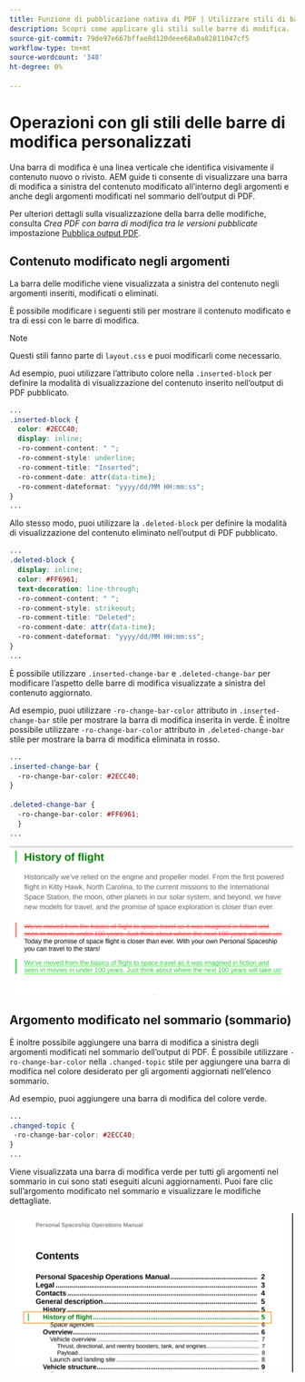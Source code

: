 ```yaml
---
title: Funzione di pubblicazione nativa di PDF | Utilizzare stili di barre di modifica personalizzati
description: Scopri come applicare gli stili sulle barre di modifica.
source-git-commit: 79de97e667bffae8d120deee68a0a82011047cf5
workflow-type: tm+mt
source-wordcount: '348'
ht-degree: 0%

---
```


# Operazioni con gli stili delle barre di modifica personalizzati

Una barra di modifica è una linea verticale che identifica visivamente il contenuto nuovo o rivisto. AEM guide ti consente di visualizzare una barra di modifica a sinistra del contenuto modificato all’interno degli argomenti e anche degli argomenti modificati nel sommario dell’output di PDF.

Per ulteriori dettagli sulla visualizzazione della barra delle modifiche, consulta *Crea PDF con barra di modifica tra le versioni pubblicate* impostazione
[Pubblica output PDF](../web-editor/native-pdf-web-editor.md).

## Contenuto modificato negli argomenti

La barra delle modifiche viene visualizzata a sinistra del contenuto negli argomenti inseriti, modificati o eliminati.

È possibile modificare i seguenti stili per mostrare il contenuto modificato e tra di essi con le barre di modifica.


>[!NOTE]
>
>Questi stili fanno parte di `layout.css` e puoi modificarli come necessario.

Ad esempio, puoi utilizzare l’attributo colore nella `.inserted-block` per definire la modalità di visualizzazione del contenuto inserito nell’output di PDF pubblicato.


```css
...
.inserted-block { 
  color: #2ECC40; 
  display: inline; 
  -ro-comment-content: " "; 
  -ro-comment-style: underline; 
  -ro-comment-title: "Inserted"; 
  -ro-comment-date: attr(data-time); 
  -ro-comment-dateformat: "yyyy/dd/MM HH:mm:ss"; 
} 
...
```

Allo stesso modo, puoi utilizzare la `.deleted-block` per definire la modalità di visualizzazione del contenuto eliminato nell’output di PDF pubblicato.

```css
...
.deleted-block { 
  display: inline; 
  color: #FF6961; 
  text-decoration: line-through; 
  -ro-comment-content: " "; 
  -ro-comment-style: strikeout; 
  -ro-comment-title: "Deleted"; 
  -ro-comment-date: attr(data-time); 
  -ro-comment-dateformat: "yyyy/dd/MM HH:mm:ss"; 
} 
...
```

È possibile utilizzare `.inserted-change-bar` e `.deleted-change-bar` per modificare l’aspetto delle barre di modifica visualizzate a sinistra del contenuto aggiornato.

Ad esempio, puoi utilizzare `-ro-change-bar-color` attributo in `.inserted-change-bar` stile per mostrare la barra di modifica inserita in verde. È inoltre possibile utilizzare `-ro-change-bar-color` attributo in `.deleted-change-bar` stile per mostrare la barra di modifica eliminata in rosso.

```css
...
.inserted-change-bar { 
  -ro-change-bar-color: #2ECC40; 
} 

.deleted-change-bar { 
  -ro-change-bar-color: #FF6961; 
  } 
...
```

<img src="./assets/changed-bar-content.png" alt="Contenuto dell’argomento della barra modificato" width="500">

## Argomento modificato nel sommario (sommario)

È inoltre possibile aggiungere una barra di modifica a sinistra degli argomenti modificati nel sommario dell’output di PDF. È possibile utilizzare `-ro-change-bar-color` nella `.changed-topic` stile per aggiungere una barra di modifica nel colore desiderato per gli argomenti aggiornati nell’elenco sommario.

Ad esempio, puoi aggiungere una barra di modifica del colore verde.

```css
...
.changed-topic { 
 -ro-change-bar-color: #2ECC40; 
}  
...
```


Viene visualizzata una barra di modifica verde per tutti gli argomenti nel sommario in cui sono stati eseguiti alcuni aggiornamenti. Puoi fare clic sull’argomento modificato nel sommario e visualizzare le modifiche dettagliate.

<img src="./assets/changed-bar-TOC.png" alt="TOC a barre modificato" width="500">
